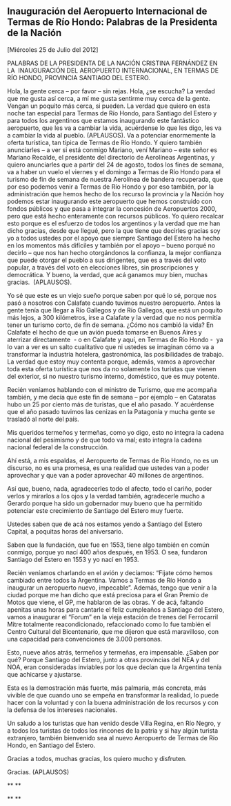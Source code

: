Inauguración del Aeropuerto Internacional de Termas de Río Hondo: Palabras de la Presidenta de la Nación
--------------------------------------------------------------------------------------------------------

[Miércoles 25 de Julio del 2012]

PALABRAS DE LA PRESIDENTA DE LA NACIÓN CRISTINA FERNÁNDEZ EN LA 
INAUGURACIÓN DEL AEROPUERTO INTERNACIONAL, EN TERMAS DE RÍO HONDO,
PROVINCIA SANTIAGO DEL ESTERO.

Hola, la gente cerca – por favor – sin rejas. Hola, ¿se escucha? La
verdad que me gusta así cerca, a mí me gusta sentirme muy cerca de la
gente. Vengan un poquito más cerca, si pueden. La verdad que quiero en
esta noche tan especial para Termas de Río Hondo, para Santiago del
Estero y para todos los argentinos que estamos inaugurando este
fantástico aeropuerto, que les va a cambiar la vida, acuérdense lo que
les digo, les va a cambiar la vida al pueblo. (APLAUSOS). Va a potenciar
enormemente la oferta turística, tan típica de Termas de Río Hondo. Y
quiero también anunciarles – a ver si está conmigo Mariano, vení Mariano
– este señor es Mariano Recalde, el presidente del directorio de
Aerolíneas Argentinas, y quiero anunciarles que a partir del 24 de
agosto, todos los fines de semana, va a haber un vuelo el viernes y el
domingo a Termas de Río Hondo para el turismo de fin de semana de
nuestra Aerolínea de bandera recuperada, que por eso podemos venir a
Termas de Río Hondo y por eso también, por la administración que hemos
hecho de los recurso la provincia y la Nación hoy podemos estar
inaugurando este aeropuerto que hemos construido con fondos públicos y
que pasa a integrar la concesión de Aeropuertos 2000, pero que está
hecho enteramente con recursos públicos. Yo quiero recalcar esto porque
es el esfuerzo de todos los argentinos y la verdad que me han dicho
gracias, desde que llegué, pero la que tiene que decirles gracias soy yo
a todos ustedes por el apoyo que siempre Santiago del Estero ha hecho en
los momentos más difíciles y también por el apoyo – bueno porqué no
decirlo – que nos han hecho otorgándonos la confianza, la mejor
confianza que puede otorgar el pueblo a sus dirigentes, que es a través
del voto popular, a través del voto en elecciones libres, sin
proscripciones y democrática. Y bueno, la verdad, que acá ganamos muy
bien, muchas gracias.  (APLAUSOS).

Yo sé que este es un viejo sueño porque saben por qué lo sé, porque nos
pasó a nosotros con Calafate cuando tuvimos nuestro aeropuerto. Antes la
gente tenía que llegar a Río Gallegos y de Río Gallegos, que está un
poquito más lejos, a 300 kilómetros, irse a Calafate y la verdad que no
nos permitía tener un turismo corto, de fin de semana. ¿Cómo nos cambió
la vida? En Calafate el hecho de que un avión pueda tomarse en Buenos
Aires y aterrizar directamente  - o en Calafate y aquí, en Termas de Río
Hondo -  ya lo van a ver es un salto cualitativo que ni ustedes se
imaginan cómo va a transformar la industria hotelera, gastronómica, las
posibilidades de trabajo. La verdad que estoy muy contenta porque,
además, vamos a aprovechar toda esta oferta turística que nos da no
solamente los turistas que vienen del exterior, si no nuestro turismo
interno, doméstico, que es muy potente.

Recién veníamos hablando con el ministro de Turismo, que me acompaña
también, y me decía que este fin de semana – por ejemplo – en Cataratas
hubo un 25 por ciento más de turistas, que el año pasado. Y acuérdense
que el año pasado tuvimos las cenizas en la Patagonia y mucha gente se
trasladó al norte del país.  

Mis queridos termeños y termeñas, como yo digo, esto no integra la
cadena nacional del pesimismo y de que todo va mal; esto integra la
cadena nacional federal de la construcción.

Ahí está, a mis espaldas, el Aeropuerto de Termas de Río Hondo, no es un
discurso, no es una promesa, es una realidad que ustedes van a poder
aprovechar y que van a poder aprovechar 40 millones de argentinos.

Así que, bueno, nada, agradecerles todo el afecto, todo el cariño, poder
verlos y mirarlos a los ojos y la verdad también, agradecerle mucho a
Gerardo porque ha sido un gobernador muy bueno que ha permitido
potenciar este crecimiento de Santiago del Estero muy fuerte.

Ustedes saben que de acá nos estamos yendo a Santiago del Estero
Capital, a poquitas horas del aniversario.

Saben que la fundación, que fue en 1553, tiene algo también en común
conmigo, porque yo nací 400 años después, en 1953. O sea, fundaron
Santiago del Estero en 1553 y yo nací en 1953.

Recién veníamos charlando en el avión y decíamos: “Fijate cómo hemos
cambiado entre todos la Argentina. Vamos a Termas de Río Hondo a
inaugurar un aeropuerto nuevo, impecable”. Además, tengo que venir a la
ciudad porque me han dicho que está preciosa para el Gran Premio de
Motos que viene, el GP, me hablaron de las obras. Y de acá, faltando
apenitas unas horas para cantarle el feliz cumpleaños a Santiago del
Estero, vamos a inaugurar el “Forum” en la vieja estación de trenes del
Ferrocarril Mitre totalmente reacondicionado, refaccionado como lo fue
también el Centro Cultural del Bicentenario, que me dijeron que está
maravilloso, con una capacidad para convenciones de 3.000 personas.

Esto, nueve años atrás, termeños y termeñas, era impensable. ¿Saben por
qué? Porque Santiago del Estero, junto a otras provincias del NEA y del
NOA, eran consideradas inviables por los que decían que la Argentina
tenía que achicarse y ajustarse.

Esta es la demostración más fuerte, más palmaria, más concreta, más
vivible de que cuando uno se empeña en transformar la realidad, lo puede
hacer con la voluntad y con la buena administración de los recursos y
con la defensa de los intereses nacionales.

Un saludo a los turistas que han venido desde Villa Regina, en Río
Negro, y a todos los turistas de todos los rincones de la patria y si
hay algún turista extranjero, también bienvenido sea al nuevo Aeropuerto
de Termas de Río Hondo, en Santiago del Estero.

Gracias a todos, muchas gracias, los quiero mucho y disfruten.

Gracias. (APLAUSOS)

** **

** **

